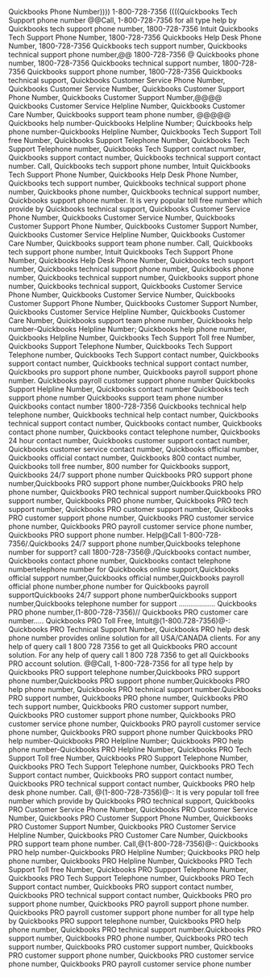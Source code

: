 Quickbooks Phone Number)))) 1-800-728-7356 ((((Quickbooks Tech Support phone number @@Call, 1-800-728-7356 for all type help by Quickbooks tech support phone number, 1800-728-7356 Intuit Quickbooks Tech Support Phone Number, 1800-728-7356 Quickbooks Help Desk Phone Number, 1800-728-7356 Quickbooks tech support number, Quickbooks technical support phone number,@@ 1800-728-7356 @ Quickbooks phone number, 1800-728-7356 Quickbooks technical support number, 1800-728-7356 Quickbooks support phone number, 1800-728-7356 Quickbooks technical support, Quickbooks Customer Service Phone Number, Quickbooks Customer Service Number, Quickbooks Customer Support Phone Number, Quickbooks Customer Support Number,@@@@ Quickbooks Customer Service Helpline Number, Quickbooks Customer Care Number, Quickbooks support team phone number, @@@@@ Quickbooks help number-Quickbooks Helpline Number; Quickbooks help phone number-Quickbooks Helpline Number, Quickbooks Tech Support Toll free Number, Quickbooks Support Telephone Number, Quickbooks Tech Support Telephone number, Quickbooks Tech Support contact number, Quickbooks support contact number, Quickbooks technical support contact number. Call, Quickbooks tech support phone number, Intuit Quickbooks Tech Support Phone Number, Quickbooks Help Desk Phone Number, Quickbooks tech support number, Quickbooks technical support phone number, Quickbooks phone number, Quickbooks technical support number, Quickbooks support phone number. It is very popular toll free number which provide by Quickbooks technical support, Quickbooks Customer Service Phone Number, Quickbooks Customer Service Number, Quickbooks Customer Support Phone Number, Quickbooks Customer Support Number, Quickbooks Customer Service Helpline Number, Quickbooks Customer Care Number, Quickbooks support team phone number. Call, Quickbooks tech support phone number, Intuit Quickbooks Tech Support Phone Number, Quickbooks Help Desk Phone Number, Quickbooks tech support number, Quickbooks technical support phone number, Quickbooks phone number, Quickbooks technical support number, Quickbooks support phone number, Quickbooks technical support, Quickbooks Customer Service Phone Number, Quickbooks Customer Service Number, Quickbooks Customer Support Phone Number, Quickbooks Customer Support Number, Quickbooks Customer Service Helpline Number, Quickbooks Customer Care Number, Quickbooks support team phone number, Quickbooks help number-Quickbooks Helpline Number; Quickbooks help phone number, Quickbooks Helpline Number, Quickbooks Tech Support Toll free Number, Quickbooks Support Telephone Number, Quickbooks Tech Support Telephone number, Quickbooks Tech Support contact number, Quickbooks support contact number, Quickbooks technical support contact number, Quickbooks pro support phone number, Quickbooks payroll support phone number. Quickbooks payroll customer support phone number Quickbooks Support Helpline Number, Quickbooks contact number Quickbooks tech support phone number Quickbooks support team phone number Quickbooks contact number 1800-728-7356 Quickbooks technical help telephone number, Quickbooks technical help contact number, Quickbooks technical support contact number, Quickbooks contact number, Quickbooks contact phone number, Quickbooks contact telephone number, Quickbooks 24 hour contact number, Quickbooks customer support contact number, Quickbooks customer service contact number, Quickbooks official number, Quickbooks official contact number, Quickbooks 800 contact number, Quickbooks toll free number, 800 number for Quickbooks support, Quickbooks 24/7 support phone number Quickbooks PRO support phone number,Quickbooks PRO support phone number,Quickbooks PRO help phone number, Quickbooks PRO technical support number.Quickbooks PRO support number, Quickbooks PRO phone number, Quickbooks PRO tech support number, Quickbooks PRO customer support number, Quickbooks PRO customer support phone number, Quickbooks PRO customer service phone number, Quickbooks PRO payroll customer service phone number, Quickbooks PRO support phone number. Help@Call 1-800-728-7356/.Quickbooks 24/7 support phone number,Quickbooks telephone number for support? call 1800-728-7356@./Quickbooks contact number, Quickbooks contact phone number, Quickbooks contact telephone numbertelephone number for Quickbooks online support,Quickbooks official support number,Quickbooks official number,Quickbooks payroll official phone number,phone number for Quickbooks payroll supportQuickbooks 24/7 support phone numberQuickbooks support number,Quickbooks telephone number for support .................. Quickbooks PRO phone number,(1-800-728-7356)// Quickbooks PRO customer care number..... Quickbooks PRO Toll Free, Intuit@(1-800.728-7356)@-: Quickbooks PRO Technical Support Number, Quickbooks PRO help desk phone number provides online solution for all USA/CANADA clients. For any help of query call 1 800 728 7356 to get all Quickbooks PRO account solution. For any help of query call 1 800 728 7356 to get all Quickbooks PRO account solution. @@Call, 1-800-728-7356 for all type help by Quickbooks PRO support telephone number,Quickbooks PRO support phone number,Quickbooks PRO support phone number,Quickbooks PRO help phone number, Quickbooks PRO technical support number.Quickbooks PRO support number, Quickbooks PRO phone number, Quickbooks PRO tech support number, Quickbooks PRO customer support number, Quickbooks PRO customer support phone number, Quickbooks PRO customer service phone number, Quickbooks PRO payroll customer service phone number, Quickbooks PRO support phone number Quickbooks PRO help number-Quickbooks PRO Helpline Number; Quickbooks PRO help phone number-Quickbooks PRO Helpline Number, Quickbooks PRO Tech Support Toll free Number, Quickbooks PRO Support Telephone Number, Quickbooks PRO Tech Support Telephone number, Quickbooks PRO Tech Support contact number, Quickbooks PRO support contact number, Quickbooks PRO technical support contact number, Quickbooks PRO help desk phone number. Call, @(1-800-728-7356)@-: It is very popular toll free number which provide by Quickbooks PRO technical support, Quickbooks PRO Customer Service Phone Number, Quickbooks PRO Customer Service Number, Quickbooks PRO Customer Support Phone Number, Quickbooks PRO Customer Support Number, Quickbooks PRO Customer Service Helpline Number, Quickbooks PRO Customer Care Number, Quickbooks PRO support team phone number. Call,@(1-800-728-7356)@-: Quickbooks PRO help number-Quickbooks PRO Helpline Number; Quickbooks PRO help phone number, Quickbooks PRO Helpline Number, Quickbooks PRO Tech Support Toll free Number, Quickbooks PRO Support Telephone Number, Quickbooks PRO Tech Support Telephone number, Quickbooks PRO Tech Support contact number, Quickbooks PRO support contact number, Quickbooks PRO technical support contact number, Quickbooks PRO pro support phone number, Quickbooks PRO payroll support phone number. Quickbooks PRO payroll customer support phone number for all type help by Quickbooks PRO support telephone number, Quickbooks PRO help phone number, Quickbooks PRO technical support number.Quickbooks PRO support number, Quickbooks PRO phone number, Quickbooks PRO tech support number, Quickbooks PRO customer support number, Quickbooks PRO customer support phone number, Quickbooks PRO customer service phone number, Quickbooks PRO payroll customer service phone number